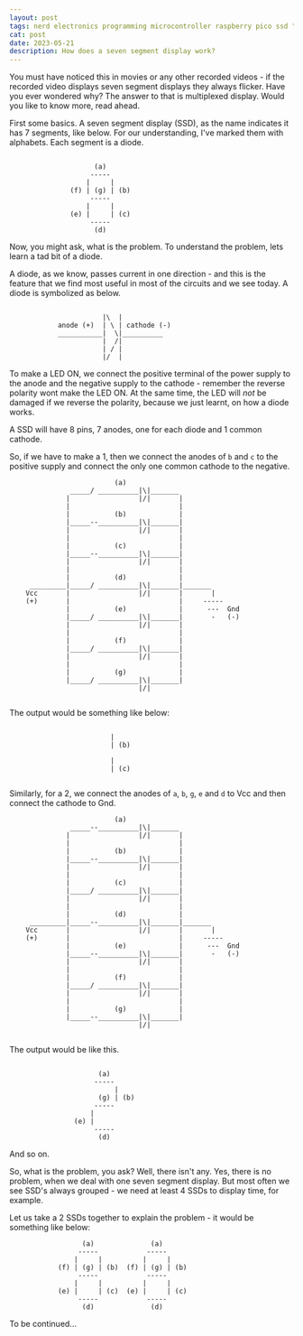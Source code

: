 ```yaml
---
layout: post
tags: nerd electronics programming microcontroller raspberry pico ssd "seven segment display" multiplexing
cat: post
date: 2023-05-21
description: How does a seven segment display work?
---
```


You must have noticed this in movies or any other recorded videos - if the recorded video displays seven segment displays they always flicker. Have you ever wondered why? The answer to that is multiplexed display. Would you like to know more, read ahead.

First some basics.
A seven segment display (SSD), as the name indicates it has 7 segments, like below. For our understanding, I've marked them with alphabets. Each segment is a diode. 

```
                                   
                     (a)
                    -----
                   |     |
               (f) | (g) | (b)
                    -----
                   |     |
               (e) |     | (c)
                    -----
                     (d)
```

Now, you might ask, what is the problem. To understand the problem, lets learn a tad bit of a diode.

A diode, as we know, passes current in one direction - and this is the feature that we find most useful in most of the circuits and we see today. A diode is symbolized as below.


```

                       |\  |
            anode (+)  | \ | cathode (-)
            ___________|  \|__________
                       |  /|
                       | / |
                       |/  |

```


To make a LED ON, we connect the positive terminal of the power supply to the anode and the negative supply to the cathode - remember the reverse polarity wont make the LED ON. At the same time, the LED will *not* be damaged if we reverse the polarity, because we just learnt, on how a diode works.

A SSD will have 8 pins, 7 anodes, one for each diode and 1 common cathode.

So, if we have to make a 1, then we connect the anodes of `b` and `c` to the positive supply and connect the only one common cathode to the negative.

```
                          (a)
               _____/ __________|\|_______
              |                 |/|       |
              |                           |
              |           (b)             |
              |_____--__________|\|_______|
              |                 |/|       |
              |                           |
              |           (c)             |
              |_____--__________|\|_______|
              |                 |/|       |
              |                           |
              |           (d)             |
     _________|_____/ __________|\|_______|_______
    Vcc       |                 |/|       |       |
    (+)       |                           |     -----
              |           (e)             |      ---  Gnd
              |_____/ __________|\|_______|       -   (-)
              |                 |/|       |
              |                           |
              |           (f)             |
              |_____/ __________|\|_______|
              |                 |/|       |
              |                           |
              |           (g)             |
              |_____/ __________|\|_______|
                                |/|
     

```

The output would be something like below:
```
                                             
                         |
                         | (b)
                         
                         |
                         | (c)
                         
```                                             

Similarly, for a 2, we connect the anodes of `a`, `b`, `g`, `e` and `d` to Vcc and then connect the cathode to Gnd.

```
                          (a)
               _____--__________|\|_______
              |                 |/|       |
              |                           |
              |           (b)             |
              |_____--__________|\|_______|
              |                 |/|       |
              |                           |
              |           (c)             |
              |_____/ __________|\|_______|
              |                 |/|       |
              |                           |
              |           (d)             |
     _________|_____--__________|\|_______|_______
    Vcc       |                 |/|       |       |
    (+)       |                           |     -----
              |           (e)             |      ---  Gnd
              |_____--__________|\|_______|       -   (-)
              |                 |/|       |
              |                           |
              |           (f)             |
              |_____/ __________|\|_______|
              |                 |/|       |
              |                           |
              |           (g)             |
              |_____--__________|\|_______|
                                |/|
     

```

The output would be like this.

```

                      (a)
                     -----
                          |
                      (g) | (b)
                     -----
                    |
                (e) |
                     -----
                      (d)
```                                         

And so on.


So, what is the problem, you ask? Well, there isn't any. Yes, there is no problem, when we deal with one seven segment display. But most often we see SSD's always grouped - we need at least 4 SSDs to display time, for example. 

Let us take a 2 SSDs together to explain the problem - it would be something like below:

```
                  (a)              (a)        
                 -----            -----      
                |     |          |     |     
            (f) | (g) | (b)  (f) | (g) | (b) 
                 -----            -----      
                |     |          |     |     
            (e) |     | (c)  (e) |     | (c) 
                 -----            -----      
                  (d)              (d)       
```

To be continued...